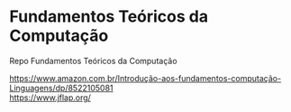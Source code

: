 # Fundamentos Teóricos da Computação
Repo Fundamentos Teóricos da Computação

https://www.amazon.com.br/Introdução-aos-fundamentos-computação-Linguagens/dp/8522105081
<br>https://www.jflap.org/
